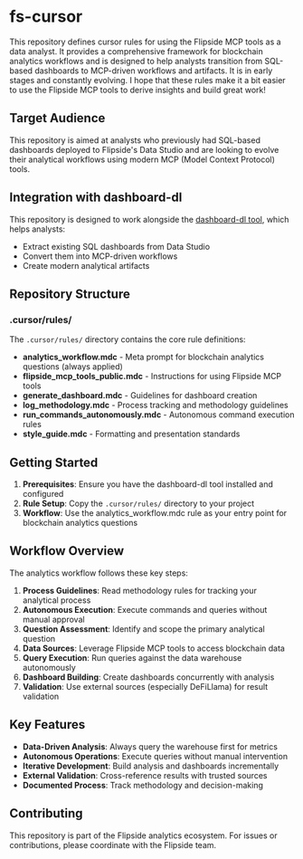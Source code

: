 # fs-cursor

This repository defines cursor rules for using the Flipside MCP tools as a data analyst. It provides a comprehensive framework for blockchain analytics workflows and is designed to help analysts transition from SQL-based dashboards to MCP-driven workflows and artifacts. It is in early stages and constantly evolving. I hope that these rules make it a bit easier to use the Flipside MCP tools to derive insights and build great work!

## Target Audience

This repository is aimed at analysts who previously had SQL-based dashboards deployed to Flipside's Data Studio and are looking to evolve their analytical workflows using modern MCP (Model Context Protocol) tools.

## Integration with dashboard-dl

This repository is designed to work alongside the [dashboard-dl tool](https://github.com/forgxyz/dashboard-dl), which helps analysts:
- Extract existing SQL dashboards from Data Studio
- Convert them into MCP-driven workflows
- Create modern analytical artifacts

## Repository Structure

### .cursor/rules/

The `.cursor/rules/` directory contains the core rule definitions:

- **analytics_workflow.mdc** - Meta prompt for blockchain analytics questions (always applied)
- **flipside_mcp_tools_public.mdc** - Instructions for using Flipside MCP tools
- **generate_dashboard.mdc** - Guidelines for dashboard creation
- **log_methodology.mdc** - Process tracking and methodology guidelines
- **run_commands_autonomously.mdc** - Autonomous command execution rules
- **style_guide.mdc** - Formatting and presentation standards

## Getting Started

1. **Prerequisites**: Ensure you have the dashboard-dl tool installed and configured
2. **Rule Setup**: Copy the `.cursor/rules/` directory to your project
3. **Workflow**: Use the analytics_workflow.mdc rule as your entry point for blockchain analytics questions

## Workflow Overview

The analytics workflow follows these key steps:

1. **Process Guidelines**: Read methodology rules for tracking your analytical process
2. **Autonomous Execution**: Execute commands and queries without manual approval
3. **Question Assessment**: Identify and scope the primary analytical question
4. **Data Sources**: Leverage Flipside MCP tools to access blockchain data
5. **Query Execution**: Run queries against the data warehouse autonomously
6. **Dashboard Building**: Create dashboards concurrently with analysis
7. **Validation**: Use external sources (especially DeFiLlama) for result validation

## Key Features

- **Data-Driven Analysis**: Always query the warehouse first for metrics
- **Autonomous Operations**: Execute queries without manual intervention
- **Iterative Development**: Build analysis and dashboards incrementally
- **External Validation**: Cross-reference results with trusted sources
- **Documented Process**: Track methodology and decision-making

## Contributing

This repository is part of the Flipside analytics ecosystem. For issues or contributions, please coordinate with the Flipside team.

